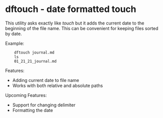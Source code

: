# dftouch - date formatted touch

This utility asks exactly like *touch* but it adds the current date to the beginning of the file name. This can be convenient for keeping files sorted by date.

Example:

```
    dftouch journal.md
    ls
    01_21_21_journal.md 
```

Features:
- Adding current date to file name
- Works with both relative and absolute paths


Upcoming Features:
- Support for changing delimiter
- Formatting the date